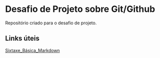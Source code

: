 # Desafio de Projeto sobre Git/Github
Repositório criado para o desafio de projeto.

## Links úteis
[Sixtaxe_Básica_Markdown](https://www.markdownguide.org/basic-syntax/)
